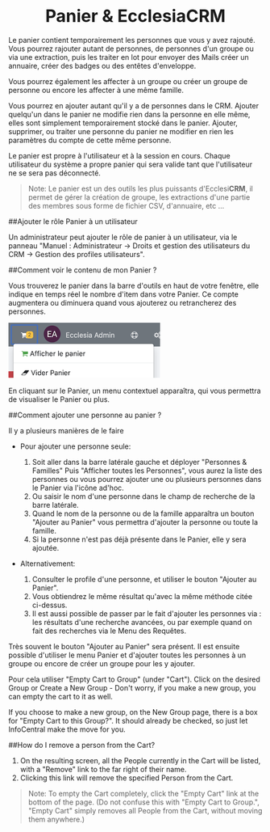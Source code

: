 # <center><big>Panier & Ecclesia**CRM** </big></center>

Le panier contient temporairement les personnes que vous y avez rajouté. Vous pourrez rajouter autant de personnes, de personnes d'un groupe ou via une extraction, puis les traiter en lot pour envoyer des Mails créer un annuaire, créer des badges ou des entêtes d'enveloppe.

Vous pourrez également les affecter à un groupe ou créer un groupe de personne ou encore les affecter à une même famille.

Vous pourrez en ajouter autant qu'il y a de personnes dans le CRM. Ajouter quelqu'un dans le panier ne modifie rien dans la personne en elle même, elles sont simplement temporairement stocké dans le panier. Ajouter, supprimer, ou traiter une personne du panier ne modifier en rien les paramètres du compte de cette même personne.

Le panier est propre à l'utilisateur et à la session en cours. Chaque utilisateur du système a propre panier qui sera valide tant que l'utilisateur ne se sera pas déconnecté.

> Note: Le panier est un des outils les plus puissants d'Ecclesi**CRM**, il permet de gérer la création de groupe, les extractions d'une partie des membres sous forme de fichier CSV, d'annuaire, etc ...

##Ajouter le rôle Panier à un utilisateur

Un administrateur peut ajouter le rôle de panier à un utilisateur, via le panneau "Manuel : Administrateur → Droits et gestion des utilisateurs du CRM → Gestion des profiles utilisateurs".

##Comment voir le contenu de mon Panier ?

Vous trouverez le panier dans la barre d'outils en haut de votre fenêtre, elle indique en temps réel le nombre d'item dans votre Panier. Ce compte augmentera ou diminuera quand vous ajouterez ou retrancherez des personnes.

![Screenshot](../../img/cart/cart1.png)<br>

En cliquant sur le Panier, un menu contextuel apparaîtra, qui vous permettra de visualiser le Panier ou plus.

##Comment ajouter une personne au panier ?

Il y a plusieurs manières de le faire

- Pour ajouter une personne seule:

    1. Soit aller dans la barre latérale gauche et déployer "Personnes & Familles" Puis "Afficher toutes les Personnes", vous aurez la liste des personnes ou vous pourrez ajouter une ou plusieurs personnes dans le Panier via l'icône ad'hoc.
    2. Ou saisir le nom d'une personne dans le champ de recherche de la barre latérale.
    3. Quand le nom de la personne ou de la famille apparaîtra un bouton "Ajouter au Panier" vous permettra d'ajouter la personne ou toute la famille.
    4. Si la personne n'est pas déjà présente dans le Panier, elle y sera ajoutée.

- Alternativement:

    1. Consulter le profile d'une personne, et utiliser le bouton "Ajouter au Panier".
    2. Vous obtiendrez le même résultat qu'avec la même méthode citée ci-dessus.
    3. Il est aussi possible de passer par le fait d'ajouter les personnes via : les résultats d'une recherche avancées, ou par exemple quand on fait des recherches via le Menu des Requêtes.
    
    
Très souvent le bouton "Ajouter au Panier" sera présent. Il est ensuite possible d'utiliser le menu Panier et d'ajouter toutes les personnes à un groupe ou encore de créer un groupe pour les y ajouter.

Pour cela utiliser "Empty Cart to Group" (under "Cart"). Click on the desired Group or Create a New Group - Don't worry, if you make a new group, you can empty the cart to it as well.

If you choose to make a new group, on the New Group page, there is a box for "Empty Cart to this Group?". It should already be checked, so just let InfoCentral make the move for you.

##How do I remove a person from the Cart?

1. On the resulting screen, all the People currently in the Cart will be listed, with a "Remove" link to the far right of their name.
2. Clicking this link will remove the specified Person from the Cart.



> Note: To empty the Cart completely, click the "Empty Cart" link at the bottom of the page. (Do not confuse this with "Empty Cart to Group.", "Empty Cart" simply removes all People from the Cart, without moving them anywhere.)